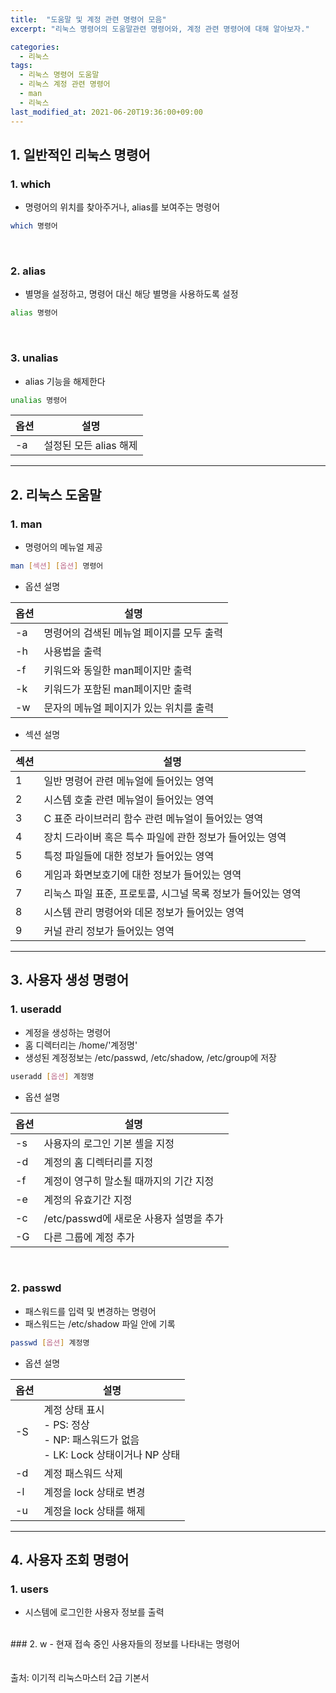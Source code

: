```yaml
---
title:  "도움말 및 계정 관련 명령어 모음"
excerpt: "리눅스 명령어의 도움말관련 명령어와, 계정 관련 명령어에 대해 알아보자."

categories:
  - 리눅스
tags:
  - 리눅스 명령어 도움말
  - 리눅스 계정 관련 명령어
  - man
  - 리눅스
last_modified_at: 2021-06-20T19:36:00+09:00
---
```


## 1. 일반적인 리눅스 명령어
### 1. which
- 명령어의 위치를 찾아주거나, alias를 보여주는 명령어

```bash
which 명령어
```
<br>

### 2. alias
- 별명을 설정하고, 명령어 대신 해당 별명을 사용하도록 설정

```bash
alias 명령어
```

<br>

### 3. unalias
- alias 기능을 해제한다

```bash
unalias 명령어
```

|옵션|설명|
|--|----|
|-a|설정된 모든 alias 해제|

---------------

## 2. 리눅스 도움말
### 1. man
- 명령어의 메뉴얼 제공

```bash
man [섹션] [옵션] 명령어
```

- 옵션 설명

|옵션|설명|
|--|-----|
|-a| 명령어의 검색된 메뉴얼 페이지를 모두 출력 |
|-h |사용법을 출력|
|-f |키워드와 동일한 man페이지만 출력 |
|-k |키워드가 포함된 man페이지만 출력 |
|-w |문자의 메뉴얼 페이지가 있는 위치를 출력|

- 섹션 설명

|섹션|설명|
|---|------|
|1|일반 명령어 관련 메뉴얼에 들어있는 영역 |
|2| 시스템 호출 관련 메뉴얼이 들어있는 영역 |
|3|C 표준 라이브러리 함수 관련 메뉴얼이 들어있는 영역|
|4| 장치 드라이버 혹은 특수 파일에 관한 정보가 들어있는 영역|
|5| 특정 파일들에 대한 정보가 들어있는 영역 |
|6| 게임과 화면보호기에 대한 정보가 들어있는 영역 |
|7| 리눅스 파일 표준, 프로토콜, 시그널 목록 정보가 들어있는 영역 |
|8| 시스템 관리 명령어와 데몬 정보가 들어있는 영역 |
|9| 커널 관리 정보가 들어있는 영역|

---------------

## 3. 사용자 생성 명령어
### 1. useradd
- 계정을 생성하는 명령어
- 홈 디렉터리는 /home/'계정명'
- 생성된 계정정보는 /etc/passwd, /etc/shadow, /etc/group에 저장

```bash
useradd [옵션] 계정명
```

- 옵션 설명

|옵션|설명|
|--|-----|
|-s|	사용자의 로그인 기본 셸을 지정|
|-d|	계정의 홈 디렉터리를 지정|
|-f|	계정이 영구히 말소될 때까지의 기간 지정|
|-e|	계정의 유효기간 지정|
|-c|	/etc/passwd에 새로운 사용자 설명을 추가|
|-G|	다른 그룹에 계정 추가|

<br>

### 2. passwd
- 패스워드를 입력 및 변경하는 명령어
- 패스워드는 /etc/shadow 파일 안에 기록

```bash
passwd [옵션] 계정명
```

- 옵션 설명

|옵션|설명|
|--|-----|
|-S|	계정 상태 표시<br>- PS: 정상<br>- NP: 패스워드가 없음<br>- LK: Lock 상태이거나 NP 상태|
|-d|	계정 패스워드 삭제|
|-l|	계정을 lock 상태로 변경|
|-u|	계정을 lock 상태를 해제|

--------

## 4. 사용자 조회 명령어
### 1. users
- 시스템에 로그인한 사용자 정보를 출력
<br>
### 2. w
- 현재 접속 중인 사용자들의 정보를 나타내는 명령어

<br>
<br>
<br>
출처: 이기적 리눅스마스터 2급 기본서
